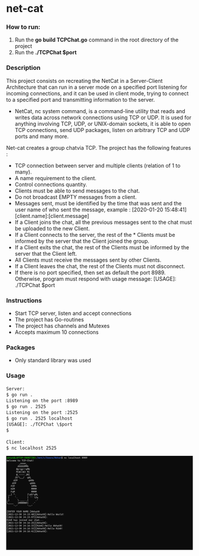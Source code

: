 # net-cat


### How to run:

1. Run the **go build TCPChat.go** command in the root directory of the project
2. Run the **./TCPChat $port**

### Description

This project consists on recreating the NetCat in a Server-Client Architecture that can run in a server mode on a specified port listening for incoming connections, and it can be used in client mode, trying to connect to a specified port and transmitting information to the server.

   * NetCat, nc system command, is a command-line utility that reads and writes data across network connections using TCP or UDP. It is used for anything involving TCP, UDP, or UNIX-domain sockets, it is able to open TCP connections, send UDP packages, listen on arbitrary TCP and UDP ports and many more.

Net-cat creates a group chatvia TCP. The project has the following features :

   * TCP connection between server and multiple clients (relation of 1 to many).
   * A name requirement to the client.
   * Control connections quantity.
   * Clients must be able to send messages to the chat.
   * Do not broadcast EMPTY messages from a client.
   * Messages sent, must be identified by the time that was sent and the user name of who sent the message, example : [2020-01-20 15:48:41][client.name]:[client.message]
   * If a Client joins the chat, all the previous messages sent to the chat must be uploaded to the new Client.
   * If a Client connects to the server, the rest of the * Clients must be informed by the server that the Client joined the group.
   * If a Client exits the chat, the rest of the Clients must be informed by the server that the Client left.
   * All Clients must receive the messages sent by other Clients.
   * If a Client leaves the chat, the rest of the Clients must not disconnect.
   * If there is no port specified, then set as default the port 8989. Otherwise, program must respond with usage message: [USAGE]: ./TCPChat $port

### Instructions
* Start TCP server, listen and accept connections
* The project has Go-routines
* The project has channels and Mutexes
* Accepts maximum 10 connections


### Packages
* Only standard library was used

### Usage

    Server: 
    $ go run .
    Listening on the port :8989
    $ go run . 2525
    Listening on the port :2525
    $ go run . 2525 localhost
    [USAGE]: ./TCPChat \$port
    $
    
    Client:
    $ nc localhost 2525


![alt text](ex-net.png "net-cat")​


